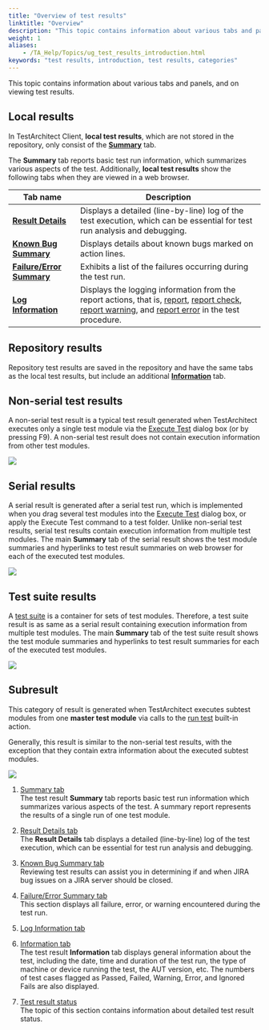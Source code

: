 ```yaml
--- 
title: "Overview of test results"
linktitle: "Overview"
description: "This topic contains information about various tabs and panels, and on viewing test results."
weight: 1
aliases: 
    - /TA_Help/Topics/ug_test_results_introduction.html
keywords: "test results, introduction, test results, categories"
---
```


This topic contains information about various tabs and panels, and on viewing test results.

## Local results

In TestArchitect Client, **local test results**, which are not stored in the repository, only consist of the [**Summary**](/user-guide/working-with-test-results/overview/summary-tab) tab.

The **Summary** tab reports basic test run information, which summarizes various aspects of the test. Additionally, **local test results** show the following tabs when they are viewed in a web browser.

|Tab name|Description|
|--------|-----------|
|[**Result Details**](/user-guide/working-with-test-results/overview/result-details-tab)|Displays a detailed \(line-by-line\) log of the test execution, which can be essential for test run analysis and debugging.|
|[**Known Bug Summary**](/user-guide/working-with-test-results/overview/known-bug-summary-tab)|Displays details about known bugs marked on action lines.|
|[**Failure/Error Summary**](/user-guide/working-with-test-results/overview/failure-error-summary-tab)|Exhibits a list of the failures occurring during the test run.|
|[**Log Information**](/user-guide/working-with-test-results/overview/log-information-tab)|Displays the logging information from the report actions, that is, [report](/automation-guide/action-based-testing-language/built-in-actions/test-support-actions/reporting-and-formatting/report), [report check](/automation-guide/action-based-testing-language/built-in-actions/test-support-actions/reporting-and-formatting/report-check), [report warning](/automation-guide/action-based-testing-language/built-in-actions/test-support-actions/reporting-and-formatting/report-warning), and [report error](/automation-guide/action-based-testing-language/built-in-actions/test-support-actions/reporting-and-formatting/report-error) in the test procedure.|

## Repository results

Repository test results are saved in the repository and have the same tabs as the local test results, but include an additional [**Information**](/user-guide/working-with-test-results/overview/information-tab) tab.

## Non-serial test results

A non-serial test result is a typical test result generated when TestArchitect executes only a single test module via the [Execute Test](/user-guide/test-execution/methods-of-test-execution/configuring-and-running-tests-from-testarchitect-client) dialog box \(or by pressing F9\). A non-serial test result does not contain execution information from other test modules.

![](/images/TA_Help/Images/ug_test_result_non_serial.png)

## Serial results

A serial result is generated after a serial test run, which is implemented when you drag several test modules into the [Execute Test](/user-guide/test-execution/methods-of-test-execution/configuring-and-running-tests-from-testarchitect-client) dialog box, or apply the Execute Test command to a test folder. Unlike non-serial test results, serial test results contain execution information from multiple test modules. The main **Summary** tab of the serial result shows the test module summaries and hyperlinks to test result summaries on web browser for each of the executed test modules.

![](/images/TA_Help/Images/ug_test_result_serial_run.png)

## Test suite results

A [test suite](/user-guide/projects-and-project-items/project-items/test-suites/) is a container for sets of test modules. Therefore, a test suite result is as same as a serial result containing execution information from multiple test modules. The main **Summary** tab of the test suite result shows the test module summaries and hyperlinks to test result summaries for each of the executed test modules.

![](/images/TA_Help/Images/ug_test_result_TS.png)

## Subresult

This category of result is generated when TestArchitect executes subtest modules from one **master test module** via calls to the [run test](/automation-guide/action-based-testing-language/built-in-actions/test-support-actions/control-flow/run-test) built-in action.

Generally, this result is similar to the non-serial test results, with the exception that they contain extra information about the executed subtest modules.

![](/images/TA_Help/Images/ug_test_result_subtest_module.png)

1.  [Summary tab](/user-guide/working-with-test-results/overview/summary-tab)  
The test result **Summary** tab reports basic test run information which summarizes various aspects of the test. A summary report represents the results of a single run of one test module.
2.  [Result Details tab](/user-guide/working-with-test-results/overview/result-details-tab)  
The **Result Details** tab displays a detailed \(line-by-line\) log of the test execution, which can be essential for test run analysis and debugging.
3.  [Known Bug Summary tab](/user-guide/working-with-test-results/overview/known-bug-summary-tab)  
Reviewing test results can assist you in determining if and when JIRA bug issues on a JIRA server should be closed.
4.  [Failure/Error Summary tab](/user-guide/working-with-test-results/overview/failure-error-summary-tab)  
This section displays all failure, error, or warning encountered during the test run.
5.  [Log Information tab](/user-guide/working-with-test-results/overview/log-information-tab)  

6.  [Information tab](/user-guide/working-with-test-results/overview/information-tab)  
The test result **Information** tab displays general information about the test, including the date, time and duration of the test run, the type of machine or device running the test, the AUT version, etc. The numbers of test cases flagged as Passed, Failed, Warning, Error, and Ignored Fails are also displayed.
7.  [Test result status](/user-guide/working-with-test-results/overview/test-result-status)  
The topic of this section contains information about detailed test result status.




